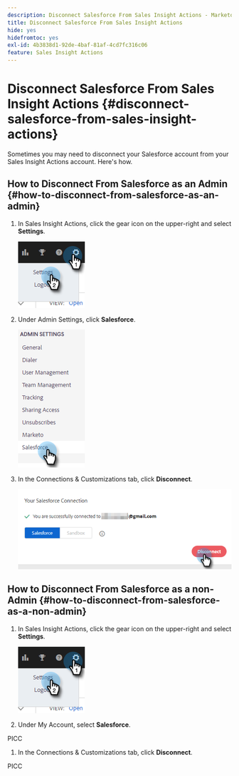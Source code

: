 ```yaml
---
description: Disconnect Salesforce From Sales Insight Actions - Marketo Docs - Product Documentation
title: Disconnect Salesforce From Sales Insight Actions
hide: yes
hidefromtoc: yes
exl-id: 4b3838d1-92de-4baf-81af-4cd7fc316c06
feature: Sales Insight Actions
---
```

# Disconnect Salesforce From Sales Insight Actions {#disconnect-salesforce-from-sales-insight-actions}

Sometimes you may need to disconnect your Salesforce account from your Sales Insight Actions account. Here's how.

## How to Disconnect From Salesforce as an Admin {#how-to-disconnect-from-salesforce-as-an-admin}

1. In Sales Insight Actions, click the gear icon on the upper-right and select **Settings**.

   ![](assets/disconnect-salesforce-from-sales-insight-actions-1.png)

1. Under Admin Settings, click **Salesforce**.

   ![](assets/disconnect-salesforce-from-sales-insight-actions-2.png)

1. In the Connections & Customizations tab, click **Disconnect**.

   ![](assets/disconnect-salesforce-from-sales-insight-actions-3.png)

## How to Disconnect From Salesforce as a non-Admin {#how-to-disconnect-from-salesforce-as-a-non-admin}

1. In Sales Insight Actions, click the gear icon on the upper-right and select **Settings**.

   ![](assets/disconnect-salesforce-from-sales-insight-actions-4.png)

1. Under My Account, select **Salesforce**.

PICC

1. In the Connections & Customizations tab, click **Disconnect**.

PICC
